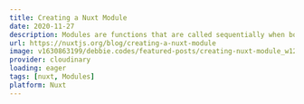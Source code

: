 ```yaml
---
title: Creating a Nuxt Module
date: 2020-11-27
description: Modules are functions that are called sequentially when booting Nuxt. The framework waits for each module to finish before continuing. In this way, modules can customize almost any aspect of your project. Nuxt modules can be incorporated into npm packages. This makes them easy to reuse across projects and to share with the community.
url: https://nuxtjs.org/blog/creating-a-nuxt-module
image: v1630863199/debbie.codes/featured-posts/creating-nuxt-module_w12ktc
provider: cloudinary
loading: eager
tags: [nuxt, Modules]
platform: Nuxt
---
```

